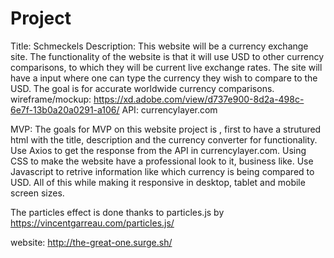 # Project
Title: Schmeckels
Description: This website will be a currency exchange site.
The functionality of the website is that it will use USD to other currency comparisons,
to which they will be current live exchange rates. The site will have a input where one can type the currency they wish to compare to the USD.
The goal is for accurate worldwide currency comparisons.
wireframe/mockup: https://xd.adobe.com/view/d737e900-8d2a-498c-6e7f-13b0a20a0291-a106/
API: currencylayer.com

MVP: The goals for MVP on this website project is , first to have a strutured html with the title, description and the currency converter for functionality. Use Axios to get the response from the API in currencylayer.com. Using CSS to make the website have a professional look to it, business like. Use Javascript to retrive information like which currency is being compared to USD. All of this while making it responsive in desktop, tablet and mobile screen sizes. 

The particles effect is done thanks to particles.js by https://vincentgarreau.com/particles.js/

website: http://the-great-one.surge.sh/